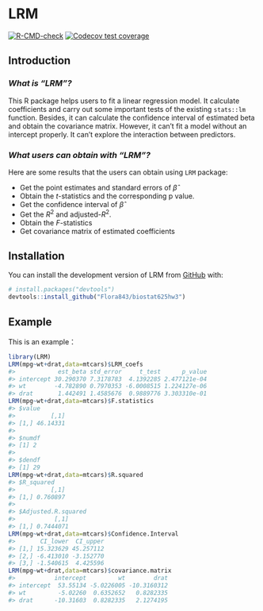 
<!-- README.md is generated from README.Rmd. Please edit that file -->

# LRM

<!-- badges: start -->

[![R-CMD-check](https://github.com/Flora843/biostat625hw3/actions/workflows/R-CMD-check.yaml/badge.svg)](https://github.com/Flora843/biostat625hw3/actions/workflows/R-CMD-check.yaml)
[![Codecov test
coverage](https://codecov.io/gh/Flora843/biostat625hw3/branch/main/graph/badge.svg)](https://app.codecov.io/gh/Flora843/biostat625hw3?branch=main)
<!-- badges: end -->

## Introduction

### *What is “LRM”?*

This R package helps users to fit a linear regression model. It
calculate coefficients and carry out some important tests of the
existing `stats::lm` function. Besides, it can calculate the confidence
interval of estimated beta and obtain the covariance matrix. However, it
can’t fit a model without an intercept properly. It can’t explore the
interaction between predictors.

### *What users can obtain with “LRM”?*

Here are some results that the users can obtain using `LRM` package:

-   Get the point estimates and standard errors of $\hat{\beta}$
-   Obtain the $t$-statistics and the corresponding p value.
-   Get the confidence interval of $\hat{\beta}$
-   Get the $R^2$ and adjusted-$R^2$.
-   Obtain the $F$-statistics
-   Get covariance matrix of estimated coefficients

## Installation

You can install the development version of LRM from
[GitHub](https://github.com/) with:

``` r
# install.packages("devtools")
devtools::install_github("Flora843/biostat625hw3")
```

## Example

This is an example：

``` r
library(LRM)
LRM(mpg~wt+drat,data=mtcars)$LRM_coefs
#>            est_beta std_error     t_test      p_value
#> intercept 30.290370 7.3178783  4.1392285 2.477121e-04
#> wt        -4.782890 0.7970353 -6.0008515 1.224127e-06
#> drat       1.442491 1.4585676  0.9889776 3.303310e-01
LRM(mpg~wt+drat,data=mtcars)$F.statistics
#> $value
#>          [,1]
#> [1,] 46.14331
#> 
#> $numdf
#> [1] 2
#> 
#> $dendf
#> [1] 29
LRM(mpg~wt+drat,data=mtcars)$R.squared
#> $R_squared
#>          [,1]
#> [1,] 0.760897
#> 
#> $Adjusted.R.squared
#>           [,1]
#> [1,] 0.7444071
LRM(mpg~wt+drat,data=mtcars)$Confidence.Interval
#>       CI_lower  CI_upper
#> [1,] 15.323629 45.257112
#> [2,] -6.413010 -3.152770
#> [3,] -1.540615  4.425596
LRM(mpg~wt+drat,data=mtcars)$covariance.matrix
#>           intercept         wt        drat
#> intercept  53.55134 -5.0226005 -10.3160312
#> wt         -5.02260  0.6352652   0.8282335
#> drat      -10.31603  0.8282335   2.1274195
```
